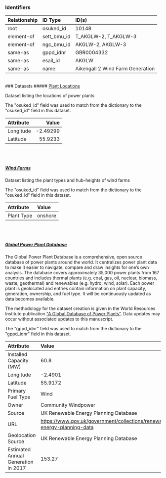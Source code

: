 ### Identifiers

| Relationship   | ID Type     | ID(s)                            |
|:---------------|:------------|:---------------------------------|
| root           | osuked_id   | 10148                            |
| element-of     | sett_bmu_id | T_AKGLW-2, T_AKGLW-3             |
| element-of     | ngc_bmu_id  | AKGLW-2, AKGLW-3                 |
| same-as        | gppd_idnr   | GBR0004332                       |
| same-as        | esail_id    | AKGLW                            |
| same-as        | name        | Aikengall 2 Wind Farm Generation |

<br>
### Datasets
##### <a href="https://raw.githubusercontent.com/OSUKED/Dictionary-Datasets/main/datasets/plant-locations/datapackage.json">Plant Locations</a>

Dataset listing the locations of power plants

The "osuked_id" field was used to match from the dictionary to the "osuked_id" field in this dataset.

| Attribute   |    Value |
|:------------|---------:|
| Longitude   | -2.49299 |
| Latitude    | 55.9233  |

<br><br>
##### <a href="https://raw.githubusercontent.com/OSUKED/Dictionary-Datasets/main/datasets/wind-farms/datapackage.json">Wind Farms</a>

Dataset listing the plant types and hub-heights of wind farms

The "osuked_id" field was used to match from the dictionary to the "osuked_id" field in this dataset.

| Attribute   | Value   |
|:------------|:--------|
| Plant Type  | onshore |

<br><br>
##### <a href="https://raw.githubusercontent.com/OSUKED/Dictionary-Datasets/main/datasets/global-power-plant-database/datapackage.json">Global Power Plant Database</a>

The Global Power Plant Database is a comprehensive, open source database of power plants around the world. It centralizes power plant data to make it easier to navigate, compare and draw insights for one’s own analysis. The database covers approximately 35,000 power plants from 167 countries and includes thermal plants (e.g. coal, gas, oil, nuclear, biomass, waste, geothermal) and renewables (e.g. hydro, wind, solar). Each power plant is geolocated and entries contain information on plant capacity, generation, ownership, and fuel type. It will be continuously updated as data becomes available. 

The methodology for the dataset creation is given in the World Resources Institute publication ["A Global Database of Power Plants"](https://www.wri.org/research/global-database-power-plants). Data updates may occur without associated updates to this manuscript.

The "gppd_idnr" field was used to match from the dictionary to the "gppd_idnr" field in this dataset.

| Attribute                           | Value                                                                    |
|:------------------------------------|:-------------------------------------------------------------------------|
| Installed Capacity (MW)             | 60.8                                                                     |
| Longitude                           | -2.4901                                                                  |
| Latitude                            | 55.9172                                                                  |
| Primary Fuel Type                   | Wind                                                                     |
| Owner                               | Community Windpower                                                      |
| Source                              | UK Renewable Energy Planning Database                                    |
| URL                                 | https://www.gov.uk/government/collections/renewable-energy-planning-data |
| Geolocation Source                  | UK Renewable Energy Planning Database                                    |
| Estimated Annual Generation in 2017 | 153.27                                                                   |
